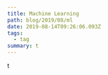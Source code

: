 ```yaml
---
title: Machine Learning
path: blog/2019/08/ml
date: 2019-08-14T09:26:06.093Z
tags:
  - tag
summary: t
---
```

t
